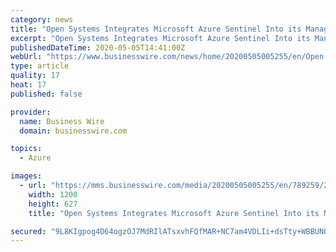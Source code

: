 ```yaml
---
category: news
title: "Open Systems Integrates Microsoft Azure Sentinel Into its Managed Detection and Response (MDR) Security Service"
excerpt: "Open Systems Integrates Microsoft Azure Sentinel Into its Managed Detection and Response (MDR) Security Service"
publishedDateTime: 2020-05-05T14:41:00Z
webUrl: "https://www.businesswire.com/news/home/20200505005255/en/Open-Systems-Integrates-Microsoft-Azure-Sentinel-Managed"
type: article
quality: 17
heat: 17
published: false

provider:
  name: Business Wire
  domain: businesswire.com

topics:
  - Azure

images:
  - url: "https://mms.businesswire.com/media/20200505005255/en/789259/23/OS_Logo_Primary_BlackGreen.jpg"
    width: 1200
    height: 627
    title: "Open Systems Integrates Microsoft Azure Sentinel Into its Managed Detection and Response (MDR) Security Service"

secured: "9L8KIgpog4D64ogzOJ7MdRIlATsxvhFQfMAR+NC7am4VDLIi+dsTty+WBBUNO7f8r7w/TlDcAzUnCnJiuJSl/C+6gpbno50DSdzPd91TCEjkOR8fpogJLXJC9OH532l7MMdZINW5L98SX5qV1sLNIoiJYmuzf670xyxZ6EcqVU3WqY/bmDAGZkf6CvdUdfGlH5J8fq0DmbM+8Hu0/mDKevqaKN6wNWXUrD8J9nCE/vVjV/GDUQMRKyPNVS8GZq4HhVE6tFMl6krYXRO2SU3RH4RVXLGBVe1DQVYwd/PM9oegFNswsgYonQhhu3pUbwW0;xwP/mQCKyiKi6DBn8+ErEg=="
---
```



